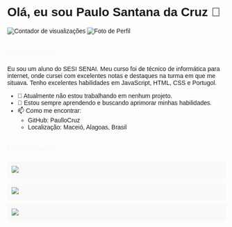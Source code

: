 <!DOCTYPE html>
<html>
<head>
</head>
<body>
    <h1>Olá, eu sou Paulo Santana da Cruz 👋</h1>
    <!-- Contador de visualizações -->
    <img src="https://gpvc.arturio.dev/PaulloCruz" alt="Contador de visualizações">
    <!-- Foto de perfil -->
    <img src="https://via.placeholder.com/150" alt="Foto de Perfil">
</body>
</html>

## Sobre mim
Eu sou um aluno do SESI SENAI. Meu curso foi de técnico de informática para internet, onde cursei com excelentes notas e destaques na turma em que me situava. Tenho excelentes habilidades em JavaScript, HTML, CSS e Portugol.

- 🔭 Atualmente não estou trabalhando em nenhum projeto.
- 🌱 Estou sempre aprendendo e buscando aprimorar minhas habilidades.
- 📫 Como me encontrar: 
  - GitHub: PaulloCruz
  - Localização: Maceió, Alagoas, Brasil

<!DOCTYPE html>
<html>
<head>
    <style>
        body {
            font-family: Arial, sans-serif;
        }
        .skills {
            list-style-type: none;
            padding: 0;
        }
        .skills li {
            margin-bottom: 10px;
            padding: 10px;
            background-color: #f9f9f9;
            transition: background-color 0.5s ease;
        }
        .skills li:hover {
            background-color: #ddd;
        }
        @keyframes fadeIn {
            from {opacity: 0;}
            to {opacity: 1;}
        }
        h2 {
            animation: fadeIn 2s;
        }
    </style>
</head>
<body>
    <h2>Habilidades</h2>
    <ul class="skills">
        <li><a href="https://developer.mozilla.org/pt-BR/docs/Web/JavaScript" ><img src="https://via.placeholder.com/50" target="_blank"</a></li>
        <li><a href="https://developer.mozilla.org/pt-BR/docs/Web/HTML"> <img src="https://via.placeholder.com/50" target="_blank"></a></li>
        <li><a href="https://developer.mozilla.org/pt-BR/docs/Web/CSS"> <img src="https://via.placeholder.com/50"target="_blank"></a></li>
    </ul>
</body>
</html>

